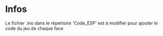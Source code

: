 # Infos
 Le fichier .ino dans le répertoire 'Code_ESP' est à modifier pour ajouter le code du jeu de chaque face
